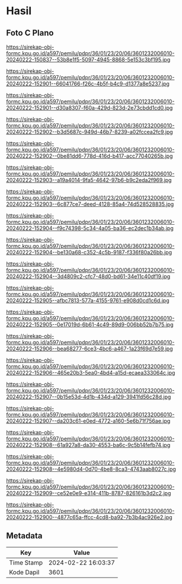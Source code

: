 # Hasil

## Foto C Plano

https://sirekap-obj-formc.kpu.go.id/a597/pemilu/pdpr/36/01/23/20/06/3601232006010-20240222-150837--53b8e1f5-5097-4945-8868-5e153c3bf195.jpg

https://sirekap-obj-formc.kpu.go.id/a597/pemilu/pdpr/36/01/23/20/06/3601232006010-20240222-152901--66041766-f26c-4b5f-b4c9-d1377a8e5237.jpg

https://sirekap-obj-formc.kpu.go.id/a597/pemilu/pdpr/36/01/23/20/06/3601232006010-20240222-152901--d30a8307-f60a-429d-823d-2e73cbdd1cd0.jpg

https://sirekap-obj-formc.kpu.go.id/a597/pemilu/pdpr/36/01/23/20/06/3601232006010-20240222-152902--b3d5687c-949d-46b7-8239-a02fccea2fc9.jpg

https://sirekap-obj-formc.kpu.go.id/a597/pemilu/pdpr/36/01/23/20/06/3601232006010-20240222-152902--0be81dd6-778d-416d-b417-acc77040265b.jpg

https://sirekap-obj-formc.kpu.go.id/a597/pemilu/pdpr/36/01/23/20/06/3601232006010-20240222-152903--a19a4014-9fa5-4642-97b6-b9c2eda2f969.jpg

https://sirekap-obj-formc.kpu.go.id/a597/pemilu/pdpr/36/01/23/20/06/3601232006010-20240222-152903--6c877ce7-deed-4128-85a4-74d528528835.jpg

https://sirekap-obj-formc.kpu.go.id/a597/pemilu/pdpr/36/01/23/20/06/3601232006010-20240222-152904--f9c74398-5c34-4a05-ba36-ec2dec1b34ab.jpg

https://sirekap-obj-formc.kpu.go.id/a597/pemilu/pdpr/36/01/23/20/06/3601232006010-20240222-152904--be130a68-c352-4c5b-9187-f336f80a26bb.jpg

https://sirekap-obj-formc.kpu.go.id/a597/pemilu/pdpr/36/01/23/20/06/3601232006010-20240222-152904--3d4809c2-cfc7-48d0-bd61-34e11c40df19.jpg

https://sirekap-obj-formc.kpu.go.id/a597/pemilu/pdpr/36/01/23/20/06/3601232006010-20240222-152905--afbc7813-577a-4155-9761-e908d0cd1c6d.jpg

https://sirekap-obj-formc.kpu.go.id/a597/pemilu/pdpr/36/01/23/20/06/3601232006010-20240222-152905--0e17019d-6b61-4c49-89d9-006bb52b7b75.jpg

https://sirekap-obj-formc.kpu.go.id/a597/pemilu/pdpr/36/01/23/20/06/3601232006010-20240222-152906--bea68277-6ce3-4bc6-a467-1a23f69d7e59.jpg

https://sirekap-obj-formc.kpu.go.id/a597/pemilu/pdpr/36/01/23/20/06/3601232006010-20240222-152906--465e20b3-5ea0-4bd4-a15d-ecaea333064c.jpg

https://sirekap-obj-formc.kpu.go.id/a597/pemilu/pdpr/36/01/23/20/06/3601232006010-20240222-152907--0b15e53d-4d1b-434d-a129-3941fd56c28d.jpg

https://sirekap-obj-formc.kpu.go.id/a597/pemilu/pdpr/36/01/23/20/06/3601232006010-20240222-152907--da203c61-e0ed-4772-a160-5e6b71f756ae.jpg

https://sirekap-obj-formc.kpu.go.id/a597/pemilu/pdpr/36/01/23/20/06/3601232006010-20240222-152908--61a927a8-da30-4553-ba6c-9c5b14fefb74.jpg

https://sirekap-obj-formc.kpu.go.id/a597/pemilu/pdpr/36/01/23/20/06/3601232006010-20240222-152908--4e5980d4-0d70-4be8-8ca3-4743aab8027c.jpg

https://sirekap-obj-formc.kpu.go.id/a597/pemilu/pdpr/36/01/23/20/06/3601232006010-20240222-152909--ce52e0e9-e314-411b-8787-826161b3d2c2.jpg

https://sirekap-obj-formc.kpu.go.id/a597/pemilu/pdpr/36/01/23/20/06/3601232006010-20240222-152900--4877c65a-ffcc-4cd8-ba92-7b3b4ac926e2.jpg


## Metadata

| Key        | Value               |
| ---------- | ------------------- |
| Time Stamp | 2024-02-22 16:03:37 |
| Kode Dapil | 3601                |




